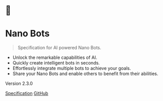 # 🤖
# Nano Bots

> Specification for AI powered Nano Bots.

- Unlock the remarkable capabilities of AI.
- Quickly create intelligent bots in seconds.
- Effortlessly integrate multiple bots to achieve your goals.
- Share your Nano Bots and enable others to benefit from their abilities.

Version 2.3.0

[Specification](README)
[GitHub](https://github.com/icebaker/nano-bots-spec)
